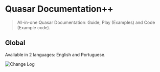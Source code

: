 # Quasar Documentation++

> All-in-one Quasar Documentation: Guide, Play (Examples) and Code (Example code).

## Global
Avaliable in 2 languages: English and Portuguese.

![Change Log](slowaways.github.com/quasar-documentation-pp/src/assets/screenshot/changelog-wip.png)
